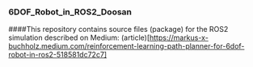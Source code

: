 ### 6DOF_Robot_in_ROS2_Doosan
####This repository contains source files (package) for the ROS2 simulation described on Medium:
(article)[https://markus-x-buchholz.medium.com/reinforcement-learning-path-planner-for-6dof-robot-in-ros2-518581dc72c7]

